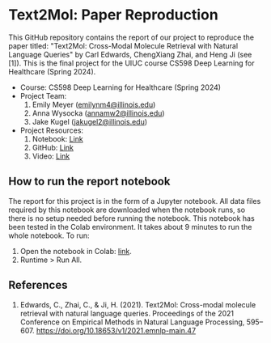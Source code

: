 # Text2Mol: Paper Reproduction

This GitHub repository contains the report of our project to reproduce the paper titled: "Text2Mol: Cross-Modal Molecule Retrieval with Natural Language Queries" by Carl Edwards, ChengXiang Zhai, and Heng Ji (see [1]).  This is the final project for the UIUC course CS598 Deep Learning for Healthcare (Spring 2024).

- Course: CS598 Deep Learning for Healthcare (Spring 2024)
- Project Team:
  1. Emily Meyer (emilynm4@illinois.edu)
  2. Anna Wysocka (annamw2@illinois.edu)
  3. Jake Kugel (jakugel2@illinois.edu)
- Project Resources:
  1. Notebook: [Link](https://colab.research.google.com/github/jakekugel/uiuc-cs598-text2mol/blob/main/text2mol-project-report.ipynb)
  2. GitHub: [Link](https://github.com/jakekugel/uiuc-cs598-text2mol)
  3. Video: [Link](https://mediaspace.illinois.edu/media/t/1_oruzbz7k)

## How to run the report notebook

The report for this project is in the form of a Jupyter notebook.  All data files required by this notebook are downloaded when the notebook runs, so there is no setup needed before running the notebook.  This notebook has been tested in the Colab environment.  It takes about 9 minutes to run the whole notebook.  To run:

1. Open the notebook in Colab: [link](https://colab.research.google.com/github/jakekugel/uiuc-cs598-text2mol/blob/main/text2mol-project-report.ipynb).
2. Runtime > Run All.

## References

1.   Edwards, C., Zhai, C., & Ji, H. (2021). Text2Mol: Cross-modal molecule retrieval with natural language queries. Proceedings of the 2021 Conference on Empirical Methods in Natural Language Processing, 595–607. https://doi.org/10.18653/v1/2021.emnlp-main.47
